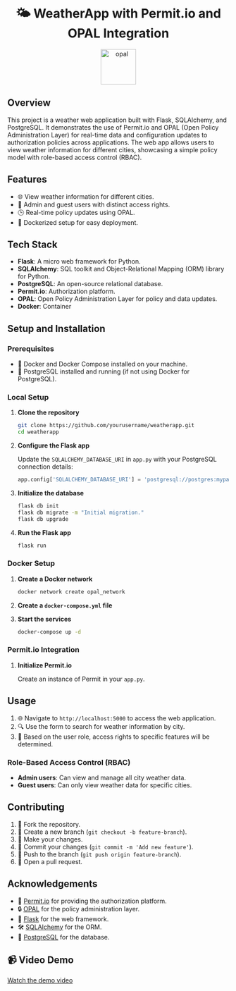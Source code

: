 <h1 align="center">
🌤️ WeatherApp with Permit.io and OPAL Integration
</h1>
<p align="center">
 <img src="https://github.com/permitio/opal/assets/4082578/4e21f85f-30ab-43e2-92de-b82f78888c71" height=80 alt="opal" border="0" />
</p>

## Overview

This project is a weather web application built with Flask, SQLAlchemy, and PostgreSQL. It demonstrates the use of Permit.io and OPAL (Open Policy Administration Layer) for real-time data and configuration updates to authorization policies across applications. The web app allows users to view weather information for different cities, showcasing a simple policy model with role-based access control (RBAC).

## Features

- 🌐 View weather information for different cities.
- 🔑 Admin and guest users with distinct access rights.
- 🕒 Real-time policy updates using OPAL.
- 🐳 Dockerized setup for easy deployment.

## Tech Stack

- **Flask**: A micro web framework for Python.
- **SQLAlchemy**: SQL toolkit and Object-Relational Mapping (ORM) library for Python.
- **PostgreSQL**: An open-source relational database.
- **Permit.io**: Authorization platform.
- **OPAL**: Open Policy Administration Layer for policy and data updates.
- **Docker**: Container

## Setup and Installation

### Prerequisites

- 🐋 Docker and Docker Compose installed on your machine.
- 🐘 PostgreSQL installed and running (if not using Docker for PostgreSQL).

### Local Setup

1. **Clone the repository**

   ```bash
   git clone https://github.com/yourusername/weatherapp.git
   cd weatherapp
   ```

2. **Configure the Flask app**

   Update the `SQLALCHEMY_DATABASE_URI` in `app.py` with your PostgreSQL connection details:

   ```python
   app.config['SQLALCHEMY_DATABASE_URI'] = 'postgresql://postgres:mypassword@localhost/sit331'
   ```

3. **Initialize the database**

   ```bash
   flask db init
   flask db migrate -m "Initial migration."
   flask db upgrade
   ```

4. **Run the Flask app**

   ```bash
   flask run
   ```

### Docker Setup

1. **Create a Docker network**

   ```bash
   docker network create opal_network
   ```

2. **Create a `docker-compose.yml` file**

3. **Start the services**

   ```bash
   docker-compose up -d
   ```

### Permit.io Integration

1. **Initialize Permit.io**

   Create an instance of Permit in your `app.py`.

## Usage

1. 🌐 Navigate to `http://localhost:5000` to access the web application.
2. 🔍 Use the form to search for weather information by city.
3. 🔑 Based on the user role, access rights to specific features will be determined.

### Role-Based Access Control (RBAC)

- **Admin users**: Can view and manage all city weather data.
- **Guest users**: Can only view weather data for specific cities.

## Contributing

1. 🍴 Fork the repository.
2. 🌿 Create a new branch (`git checkout -b feature-branch`).
3. 📝 Make your changes.
4. 📌 Commit your changes (`git commit -m 'Add new feature'`).
5. 🚀 Push to the branch (`git push origin feature-branch`).
6. 🔄 Open a pull request.

## Acknowledgements

- 💼 [Permit.io](https://www.permit.io/) for providing the authorization platform.
- 🔒 [OPAL](https://www.permit.io/opal) for the policy administration layer.
- 🍰 [Flask](https://flask.palletsprojects.com/) for the web framework.
- 🛠️ [SQLAlchemy](https://www.sqlalchemy.org/) for the ORM.
- 🐘 [PostgreSQL](https://www.postgresql.org/) for the database.

## 📹 Video Demo


[Watch the demo video](https://youtu.be/gOr141bVD9w)

